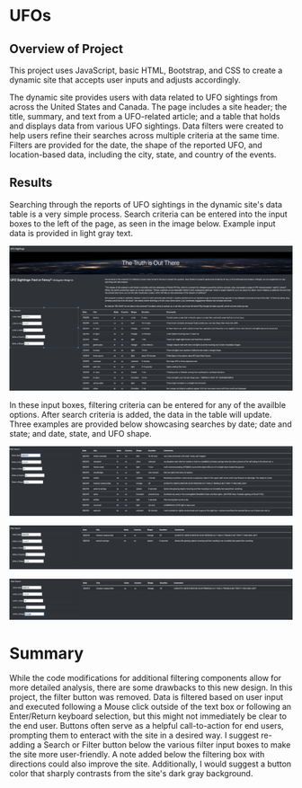 # UFOs

## Overview of Project

This project uses JavaScript, basic HTML, Bootstrap, and CSS to create a dynamic site that accepts user inputs and adjusts accordingly. 

The dynamic site provides users with data related to UFO sightings from across the United States and Canada. The page includes a site header; the title, summary, and text from a UFO-related article; and a table that holds and displays data from various UFO sightings. Data filters were created to help users refine their searches across multiple criteria at the same time. Filters are provided for the date, the shape of the reported UFO, and location-based data, including the city, state, and country of the events.

## Results

Searching through the reports of UFO sightings in the dynamic site's data table is a very simple process. Search criteria can be entered into the input boxes to the left of the page, as seen in the image below. Example input data is provided in light gray text.

![Blank_Filter](https://github.com/tysonseang/UFOs/blob/main/static/images/Example_1.png)

In these input boxes, filtering criteria can be entered for any of the availble options. After search criteria is added, the data in the table will update. Three examples are provided below showcasing searches by date; date and state; and date, state, and UFO shape. 

![1_Filter](https://github.com/tysonseang/UFOs/blob/main/static/images/Example_2.png)

![2_Filters](https://github.com/tysonseang/UFOs/blob/main/static/images/Example_3.png)

![3_Filters](https://github.com/tysonseang/UFOs/blob/main/static/images/Example_4.png)


# Summary

While the code modifications for additional filtering components allow for more detailed analysis, there are some drawbacks to this new design. In this project, the filter button was removed. Data is filtered based on user input and executed following a Mouse click outside of the text box or following an Enter/Return keyboard selection, but this might not immediately be clear to the end user. Buttons often serve as a helpful call-to-action for end users, prompting them to enteract with the site in a desired way. I suggest re-adding a Search or Filter button below the various filter input boxes to make the site more user-friendly. A note added below the filtering box with directions could also improve the site. Additionally, I would suggest a button color that sharply contrasts from the site's dark gray background. 

